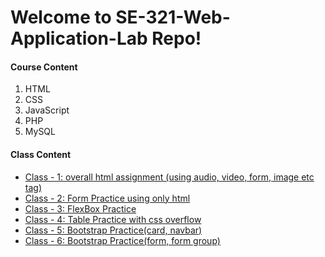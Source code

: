 # Welcome to SE-321-Web-Application-Lab Repo!

#### **Course Content**

1.  HTML
2.  CSS
3.  JavaScript
4.  PHP
5.  MySQL

#### **Class Content**
 - [Class - 1: overall html assignment (using audio, video, form, image etc tag)](https://app.netlify.com/sites/se322-class1)
 - [Class - 2: Form Practice using only html](https://github.com/mmr-ashiq/SE-321-Web-Application-Lab/tree/master/class_2)
 - [Class - 3: FlexBox Practice](https://github.com/mmr-ashiq/SE-321-Web-Application-Lab/tree/master/class_3)
 - [Class - 4: Table Practice with css overflow](https://github.com/mmr-ashiq/SE-321-Web-Application-Lab/tree/master/class_4)
 - [Class - 5: Bootstrap Practice(card, navbar) ](https://meet-your-partner.netlify.app/)
 - [Class - 6: Bootstrap Practice(form, form group) ](https://github.com/mmr-ashiq/SE-321-Web-Application-Lab/tree/master/class_6)